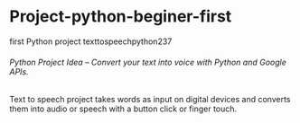 # Project-python-beginer-first
first Python project
texttospeechpython237

###### Python Project Idea – Convert your text into voice with Python and Google APIs.
Text to speech project takes words as input on digital devices and converts them into audio or speech with a button click or finger touch.
